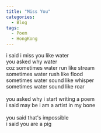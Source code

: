 ```yaml
---
title: "Miss You"
categories:
  - Blog
tags:
  - Poem
  - HongKong
---
```


i said i miss you like water <br/>
you asked why water <br/>
coz sometimes water run like stream <br/>
sometimes water rush like flood <br/>
sometimes water sound like whisper <br/>
sometimes water sound like roar <br/>
<br/>
you asked why i start writing a poem <br/>
i said may be i am a artist in my bone <br/>
<br/>
you said that's impossible <br/>
i said you are a pig <br/>


<script src="https://utteranc.es/client.js"
        repo="serendipityinlife/serendipityinlife.github.io"
        issue-term="pathname"
        theme="github-light"
        crossorigin="anonymous"
        async>
</script>
